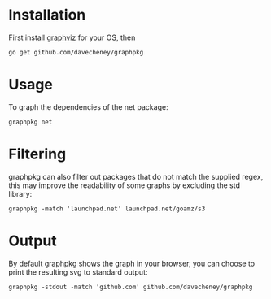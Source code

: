# Installation

First install [graphviz](http://graphviz.org/Download.php) for your OS, then

	go get github.com/davecheney/graphpkg

# Usage

To graph the dependencies of the net package:

	graphpkg net

# Filtering

graphpkg can also filter out packages that do not match the supplied regex, this may improve the readability of some graphs by excluding the std library:

	graphpkg -match 'launchpad.net' launchpad.net/goamz/s3

# Output

By default graphpkg shows the graph in your browser, you can choose to print the resulting svg to standard output:

	graphpkg -stdout -match 'github.com' github.com/davecheney/graphpkg
